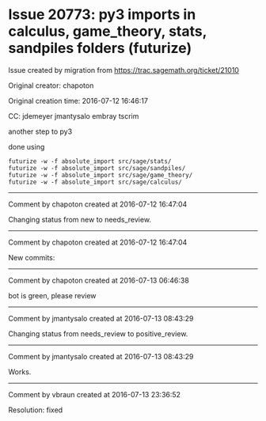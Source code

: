 # Issue 20773: py3 imports in calculus, game_theory, stats, sandpiles folders (futurize)

Issue created by migration from https://trac.sagemath.org/ticket/21010

Original creator: chapoton

Original creation time: 2016-07-12 16:46:17

CC:  jdemeyer jmantysalo embray tscrim

another step to py3

done using

```
futurize -w -f absolute_import src/sage/stats/
futurize -w -f absolute_import src/sage/sandpiles/
futurize -w -f absolute_import src/sage/game_theory/
futurize -w -f absolute_import src/sage/calculus/
```




---

Comment by chapoton created at 2016-07-12 16:47:04

Changing status from new to needs_review.


---

Comment by chapoton created at 2016-07-12 16:47:04

New commits:


---

Comment by chapoton created at 2016-07-13 06:46:38

bot is green, please review


---

Comment by jmantysalo created at 2016-07-13 08:43:29

Changing status from needs_review to positive_review.


---

Comment by jmantysalo created at 2016-07-13 08:43:29

Works.


---

Comment by vbraun created at 2016-07-13 23:36:52

Resolution: fixed

